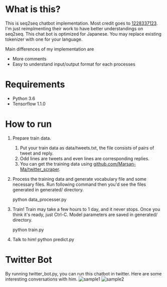 # What is this?
This is seq2seq chatbot implementation. Most credit goes to [1228337123](https://github.com/1228337123/tensorflow-seq2seq-chatbot). I'm just reimplmenting their work to have better understandings on seq2seq. This chat bot is optimized for Japanese. You may replace existing tokenizer with one for your language.

Main differences of my implementation are
- More comments
- Easy to understand input/output format for each processes

# Requirements
- Python 3.6
- Tensorflow 1.1.0

# How to run
1. Prepare train data.
    1. Put your train data as data/tweets.txt, the file consists of pairs of tweet and reply.
    1. Odd lines are tweets and even lines are corresponding replies.
    1. You can get the training data using [github.com/Marsan-Ma/twitter_scraper](https://github.com/Marsan-Ma/twitter_scraper).
1. Process the training data and generate vocabulary file and some necessary files. Run following command then you'd see the files generated in generated/ directory.

    python data_processer.py
1. Train! Train may take a few hours to 1 day, and it never stops. Once you think it's ready, just Ctrl-C. Model parameters are saved in generated/ directory.

    python train.py
    
1. Talk to him!
    python predict.py
    
# Twitter Bot
By running twitter_bot.py, you can run this chatbot in twitter.
Here are some interesting conversations with him.
![sample1](http://cdn-ak.f.st-hatena.com/images/fotolife/h/higepon/20170428/20170428211132.jpg?1493381493?changed=1493381493)
![sample2](http://cdn-ak.f.st-hatena.com/images/fotolife/h/higepon/20170428/20170428211230.jpg?1493381551?changed=1493381551)
